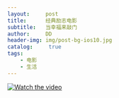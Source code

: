 ```yaml
---
layout:     post
title:      经典励志电影
subtitle:   当幸福来敲门
author:     DD
header-img: img/post-bg-ios10.jpg
catalog: 	 true
tags:
    - 电影
    - 生活
---
```



[![Watch the video](https://yabaowang.github.io/img/post_dianying_xingfu.png)](https://v.youku.com/v_show/id_XNDM4NTc3OTM2.html?spm=a2h0k.11417342.soresults.dplaybutton)
